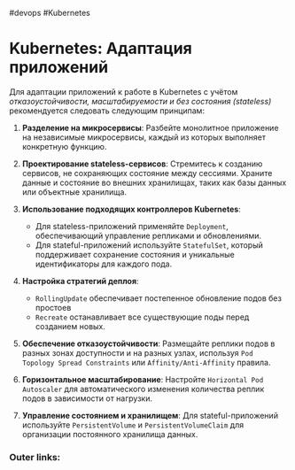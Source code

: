#devops #Kubernetes 

# Kubernetes: **Адаптация приложений** 

Для адаптации приложений к работе в Kubernetes с учётом *отказоустойчивости, масштабируемости и без состояния (stateless)* рекомендуется следовать следующим принципам:

1. **Разделение на микросервисы**: Разбейте монолитное приложение на независимые микросервисы, каждый из которых выполняет конкретную функцию. 
    
2. **Проектирование stateless-сервисов**: Стремитесь к созданию сервисов, не сохраняющих состояние между сессиями. Храните данные и состояние во внешних хранилищах, таких как базы данных или объектные хранилища. 
    
3. **Использование подходящих контроллеров Kubernetes**: 
	- Для stateless-приложений применяйте `Deployment`, обеспечивающий управление репликами и обновлениями. 
	- Для stateful-приложений используйте `StatefulSet`, который поддерживает сохранение состояния и уникальные идентификаторы для каждого пода.
    
4. **Настройка стратегий деплоя**: 
	- `RollingUpdate` обеспечивает постепенное обновление подов без простоев
	- `Recreate` останавливает все существующие поды перед созданием новых. 
    
5. **Обеспечение отказоустойчивости**: Размещайте реплики подов в разных зонах доступности и на разных узлах, используя `Pod Topology Spread Constraints` или `Affinity/Anti-Affinity` правила.
    
6. **Горизонтальное масштабирование**: Настройте `Horizontal Pod Autoscaler` для автоматического изменения количества реплик подов в зависимости от нагрузки. 
    
7. **Управление состоянием и хранилищем**: Для stateful-приложений используйте `PersistentVolume` и `PersistentVolumeClaim` для организации постоянного хранилища данных.

### Outer links:


